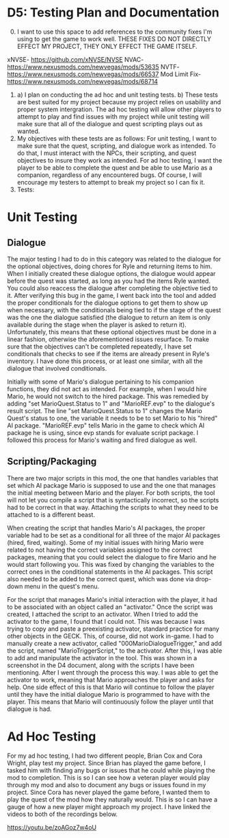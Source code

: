 # D5: Testing Plan and Documentation

0. I want to use this space to add references to the community fixes I'm using to get the game to work well. THESE FIXES DO NOT DIRECTLY EFFECT MY PROJECT, THEY ONLY EFFECT THE GAME ITSELF.

xNVSE- https://github.com/xNVSE/NVSE
NVAC- https://www.nexusmods.com/newvegas/mods/53635
NVTF- https://www.nexusmods.com/newvegas/mods/66537
Mod Limit Fix- https://www.nexusmods.com/newvegas/mods/68714

1. a) I plan on conducting the ad hoc and unit testing tests.
   b) These tests are best suited for my project because my project relies on usability and proper system intergration. The ad hoc testing will allow other players to attempt to play and find issues with my project while unit testing will make sure that all of the dialogue and quest scripting plays out as wanted.
2. My objectives with these tests are as follows: For unit testing, I want to make sure that the quest, scripting, and dialogue work as intended. To do that, I must interact with the NPCs, their scripting, and quest objectives to insure they work as intended. For ad hoc testing, I want the player to be able to complete the quest and be able to use Mario as a companion, regardless of any encountered bugs. Of course, I will encourage my testers to attempt to break my project so I can fix it.
3. Tests:

# Unit Testing

## Dialogue
The major testing I had to do in this category was related to the dialogue for the optional objectives, doing chores for Ryle and returning items to him. When I initially created these dialogue options, the dialogue would appear before the quest was started, as long as you had the items Ryle wanted. You could also reaccess the dialogue after completing the objective tied to it. After verifying this bug in the game, I went back into the tool and added the proper conditionals for the dialogue options to get them to show up when necessary, with the conditionals being tied to if the stage of the quest was the one the dialogue satisfied (the dialogue to return an item is only available during the stage when the player is asked to return it). Unfortunately, this means that these optional objectives must be done in a linear fashion, otherwise the aforementioned issues resurface. To make sure that the objectives can't be completed repeatedly, I have set conditionals that checks to see if the items are already present in Ryle's inventory. I have done this process, or at least one similar, with all the dialogue that involved conditionals.

Initially with some of Mario's dialogue pertaining to his companion functions, they did not act as intended. For example, when I would hire Mario, he would not switch to the hired package. This was remedied by adding "set MarioQuest.Status to 1" and "MarioREF.evp" to the dialogue's result script. The line "set MarioQuest.Status to 1" changes the Mario Quest's status to one, the variable it needs to be to set Mario to his "hired" AI package. "MarioREF.evp" tells Mario in the game to check which AI package he is using, since evp stands for evaluate script package. I followed this process for Mario's waiting and fired dialogue as well.

## Scripting/Packaging
There are two major scripts in this mod, the one that handles variables that set which AI package Mario is supposed to use and the one that manages the initial meeting between Mario and the player. For both scripts, the tool will not let you compile a script that is syntactically incorrect, so the scripts had to be correct in that way. Attaching the scripts to what they need to be attached to is a different beast.

When creating the script that handles Mario's AI packages, the proper variable had to be set as a conditional for all three of the major AI packages (hired, fired, waiting). Some of my initial issues with hiring Mario were related to not having the correct variables assigned to the correct packages, meaning that you could select the dialogue to fire Mario and he would start following you. This was fixed by changing the variables to the correct ones in the conditional statements in the AI packages. This script also needed to be added to the correct quest, which was done via drop-down menu in the quest's menu.

For the script that manages Mario's initial interaction with the player, it had to be associated with an object called an "activator." Once the script was created, I attached the script to an activator. When I tried to add the activator to the game, I found that I could not. This was because I was trying to copy and paste a preexisting activator, standard practice for many other objects in the GECK. This, of course, did not work in-game. I had to manually create a new activator, called "000MarioDialogueTrigger," and add the script, named "MarioTriggerScript," to the activator. After this, I was able to add and manipulate the activator in the tool. This was shown in a screenshot in the D4 document, along with the scripts I have been mentioning. After I went through the process this way. I was able to get the activator to work, meaning that Mario approaches the player and asks for help. One side effect of this is that Mario will continue to follow the player until they have the initial dialogue Mario is programmed to have with the player. This means that Mario will continuously follow the player until that dialogue is had.


# Ad Hoc Testing

For my ad hoc testing, I had two different people, Brian Cox and Cora Wright, play test my project. Since Brian has played the game before, I tasked him with finding any bugs or issues that he could while playing the mod to completion. This is so I can see how a veteran player would play through my mod and also to document any bugs or issues found in my project. Since Cora has never played the game before, I wanted them to play the quest of the mod how they naturally would. This is so I can have a gauge of how a new player might approach my project. I have linked the videos to both of the recordings below.

https://youtu.be/zoAGoz7w4oU

